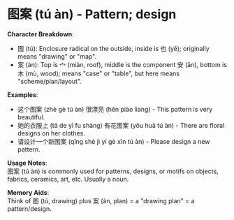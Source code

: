 # **图案 (tú àn) - Pattern; design**

**Character Breakdown**:  
- 图 (tú): Enclosure radical on the outside, inside is 也 (yě); originally means "drawing" or "map".  
- 案 (àn): Top is 宀 (mián, roof), middle is the component 安 (ān), bottom is 木 (mù, wood); means "case" or "table", but here means "scheme/plan/layout".

**Examples**:  
- 这个图案 (zhè gè tú àn) 很漂亮 (hěn piào liang) - This pattern is very beautiful.  
- 她的衣服上 (tā de yī fu shàng) 有花图案 (yǒu huā tú àn) - There are floral designs on her clothes.  
- 请设计一个新图案 (qǐng shè jì yí gè xīn tú àn) - Please design a new pattern.

**Usage Notes**:  
图案 (tú àn) is commonly used for patterns, designs, or motifs on objects, fabrics, ceramics, art, etc. Usually a noun.

**Memory Aids**:  
Think of 图 (tú, drawing) plus 案 (àn, plan) = a "drawing plan" = a pattern/design.